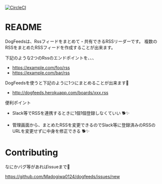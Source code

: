 [![CircleCI](https://circleci.com/gh/Madogiwa0124/dogfeeds.svg?style=svg)](https://circleci.com/gh/Madogiwa0124/dogfeeds)

# README
DogFeedsは、Rssフィードをまとめて・共有できるRSSリーダーです。
複数のRSSをまとめたRSSフィードを作成することが出来ます。

下記のような2つのRssのエンドポイントを、、、

* https://example.com/foo/rss
* https://example.com/bar/rss

DogFeedsを使うと下記のように1つにまとめることが出来ます:dog:

* http://dogfeeds.herokuapp.com/boards/xxx.rss

便利ポイント

* Slack等でRSSを連携するときに1個1個登録しなくていい :dog2::sparkles:

* 管理画面から、まとめたRSSを変更できるのでSlack等に登録済みのRSSのURLを変更せずに中身を修正できる :dog2::sparkles:

# Contributing

なにかバグ等があればissueまで🙏

https://github.com/Madogiwa0124/dogfeeds/issues/new
